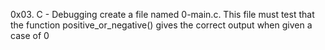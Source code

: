 0x03. C - Debugging
create a file named 0-main.c. This file must test that the function positive_or_negative() gives the correct output when given a case of 0
